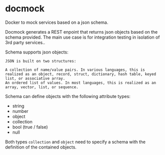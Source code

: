 # docmock

Docker to mock services based on a json schema.

Docmock generates a REST enpoint that returns json objects based on the schema provided. The main use case is for integration testing in isolation of 3rd party services..


Schema supports json objects:

```
JSON is built on two structures:

A collection of name/value pairs. In various languages, this is realized as an object, record, struct, dictionary, hash table, keyed list, or associative array.
An ordered list of values. In most languages, this is realized as an array, vector, list, or sequence.

```
Schema can define objects with the following attribute types:

* string
* number
* object
* collection
* bool (true / false)
* null

Both types `collection` and `object` need to specify a schema with the definition of the contained objects.
